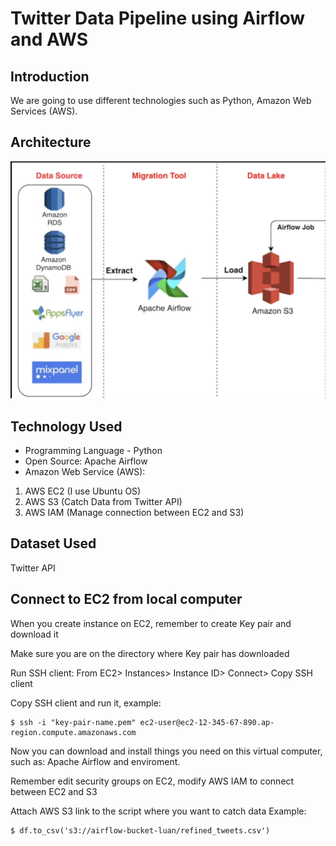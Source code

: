 # Twitter Data Pipeline using Airflow and AWS

## Introduction 

We are going to use different technologies such as Python, Amazon Web Services (AWS).

## Architecture 
<img src="Architecture.png">

## Technology Used
- Programming Language - Python
- Open Source: Apache Airflow
- Amazon Web Service (AWS):

1. AWS EC2 (I use Ubuntu OS)
2. AWS S3 (Catch Data from Twitter API)
3. AWS IAM (Manage connection between EC2 and S3)


## Dataset Used
Twitter API

## Connect to EC2 from local computer
When you create instance on EC2, remember to create Key pair and download it

Make sure you are on the directory where Key pair has downloaded

Run SSH client: 
From EC2> Instances> Instance ID> Connect> Copy SSH client

Copy SSH client and run it, example:
  ```
  $ ssh -i "key-pair-name.pem" ec2-user@ec2-12-345-67-890.ap-region.compute.amazonaws.com
  ```


Now you can download and install things you need on this virtual computer, such as: Apache Airflow and enviroment.

Remember edit security groups on EC2, modify AWS IAM to connect between EC2 and S3

Attach AWS S3 link to the script where you want to catch data
Example:
```
$ df.to_csv('s3://airflow-bucket-luan/refined_tweets.csv')  

```





